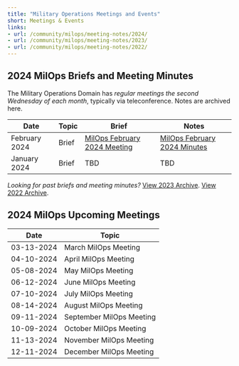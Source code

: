 ```yaml
---
title: "Military Operations Meetings and Events"
short: Meetings & Events
links:
- url: /community/milops/meeting-notes/2024/
- url: /community/milops/meeting-notes/2023/
- url: /community/milops/meeting-notes/2022/
---
```


## 2024 MilOps Briefs and Meeting Minutes

The Military Operations Domain has *regular meetings the second Wednesday of each month*, typically via teleconference. Notes are archived here.

|Date|Topic|Brief|Notes|
|---|---|---|---|
|February 2024|Brief|[MilOps February 2024 Meeting](MILOPS_February_2024_Meeting_Final.pdf)|[MilOps February 2024 Minutes](MILOPS-Meeting-Minutes-14Feb24.pdf)|
|January 2024|Brief|TBD|TBD|

*Looking for past briefs and meeting minutes?* [View 2023 Archive](/community/milops/meeting-notes/2023). [View 2022 Archive](/community/milops/meeting-notes/2022).

## 2024 MilOps Upcoming Meetings

|Date|Topic|
|---|---|
|03-13-2024|March MilOps Meeting|
|04-10-2024|April MilOps Meeting|
|05-08-2024|May MilOps Meeting|
|06-12-2024|June MilOps Meeting|
|07-10-2024|July MilOps Meeting|
|08-14-2024|August MilOps Meeting|
|09-11-2024|September MilOps Meeting|
|10-09-2024|October MilOps Meeting|
|11-13-2024|November MilOps Meeting|
|12-11-2024|December MilOps Meeting|
